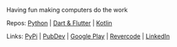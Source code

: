 Having fun making computers do the work

Repos: [Python](https://github.com/rtmigo?tab=repositories&q=&type=source&language=python&sort=stargazers) | [Dart & Flutter](https://github.com/rtmigo?tab=repositories&q=&type=source&language=dart&sort=stargazers) | [Kotlin](https://github.com/rtmigo?tab=repositories&q=&type=source&language=kotlin&sort=stargazers)  

Links: [PyPi](https://pypi.org/user/rtmigo/) | [PubDev](https://pub.dev/publishers/revercode.com/packages) | [Google Play](https://play.google.com/store/apps/developer?id=Revercode) | [Revercode](https://revercode.com/) | [LinkedIn](https://www.linkedin.com/in/artg/)

